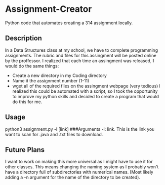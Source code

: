 # Assignment-Creator
Python code that automates creating a 314 assignment locally.

## Description
In a Data Structures class at my school, we have to complete programming assignments. The rubric and files for this assingment will be posted online by the proffessor. I realized that each time an assingment was released, I would do the same things:
- Create a new directory in my Coding directory
- Name it the assignment number (1-11)
- wget all of the required files on the assingment webpage (very tedious)
I realized this could be automated with a script, so I took the opportunity to improve my python skills and decided to create a program that would do this for me.

## Usage
python3 assignment.py -l [link]
###Arguments
-l: link. This is the link you want to scan for .java and .txt files to download.

## Future Plans
I want to work on making this more universal as I might have to use it for other classes.
This means changing the naming system as I probably won't have a directory full of subdirectories with numerical names.
(Most likely adding a -n argument for the name of the directory to be created).

